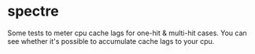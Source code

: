 # spectre
Some tests to meter cpu cache lags for one-hit & multi-hit cases. You can see whether it's possible to accumulate cache lags to your cpu.
